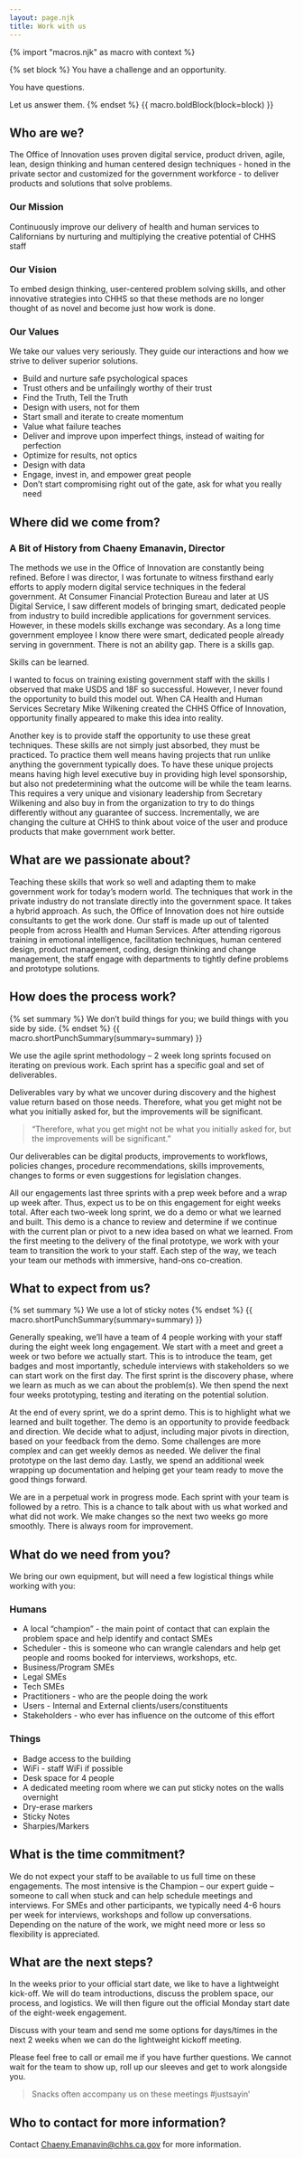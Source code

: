 ```yaml
---
layout: page.njk
title: Work with us
---
```

{% import "macros.njk" as macro with context %}

{% set block %}
You have a challenge and an opportunity.

You have questions.

Let us answer them.
{% endset %}
{{ macro.boldBlock(block=block) }}


## Who are we?

The Office of Innovation uses proven digital service, product driven, agile, lean, design thinking and human centered design techniques - honed in the private sector and customized for the government workforce - to deliver products and solutions that solve problems.

### Our Mission

Continuously improve our delivery of health and human services to Californians by nurturing and multiplying the creative potential of CHHS staff

### Our Vision

To embed design thinking, user-centered problem solving skills, and other innovative strategies into CHHS so that these methods are no longer thought of as novel and become just how work is done. 

### Our Values

We take our values very seriously. They guide our interactions and how we strive to deliver superior solutions.

* Build and nurture safe psychological spaces
* Trust others and be unfailingly worthy of their trust
* Find the Truth, Tell the Truth
* Design with users, not for them
* Start small and iterate to create momentum
* Value what failure teaches
* Deliver and improve upon imperfect things, instead of waiting for perfection
* Optimize for results, not optics
* Design with data
* Engage, invest in, and empower great people
* Don’t start compromising right out of the gate, ask for what you really need



## Where did we come from?

### A Bit of History from Chaeny Emanavin, Director

The methods we use in the Office of Innovation are constantly being refined. Before I was director, I was fortunate to witness firsthand early efforts to apply modern digital service techniques in the federal government. At Consumer Financial Protection Bureau and later at US Digital Service, I saw different models of bringing smart, dedicated people from industry to build incredible applications for government services. However, in these models skills exchange was secondary. As a long time government employee I know there were smart, dedicated people already serving in government. There is not an ability gap. There is a skills gap.

Skills can be learned.

I wanted to focus on training existing government staff with the skills I observed that make USDS and 18F so successful. However, I never found the opportunity to build this model out. When CA Health and Human Services Secretary Mike Wilkening created the CHHS Office of Innovation, opportunity finally appeared to make this idea into reality. 

Another key is to provide staff the opportunity to use these great techniques. These skills are not simply just absorbed, they must be practiced. To practice them well means having projects that run unlike anything the government typically does. To have these unique projects means having high level executive buy in providing high level sponsorship, but also not predetermining what the outcome will be while the team learns. This requires a very unique and visionary leadership from Secretary Wilkening and also buy in from the organization to try to do things differently without any guarantee of success. Incrementally, we are changing the culture at CHHS to think about voice of the user and produce products that make government work better.



## What are we passionate about?

Teaching these skills that work so well and adapting them to make government work for today’s modern world. The techniques that work in the private industry do not translate directly into the government space. It takes a hybrid approach. As such, the Office of Innovation does not hire outside consultants to get the work done. Our staff is made up out of talented people from across Health and Human Services. After attending rigorous training in emotional intelligence, facilitation techniques, human centered design, product management, coding, design thinking and change management, the staff engage with departments to tightly define problems and prototype solutions.



## How does the process work?

{% set summary %}
We don’t build things for you; we build things with you side by side.
{% endset %}
{{ macro.shortPunchSummary(summary=summary) }}

We use the agile sprint methodology – 2 week long sprints focused on iterating on previous work. Each sprint has a specific goal and set of deliverables. 

Deliverables vary by what we uncover during discovery and the highest value return based on those needs. Therefore, what you get might not be what you initially asked for, but the improvements will be significant.

> “Therefore, what you get might not be what you initially asked for, but the improvements will be significant.”

Our deliverables can be digital products, improvements to workflows, policies changes, procedure recommendations, skills improvements, changes to forms or even suggestions for legislation changes.

All our engagements last three sprints with a prep week before and a wrap up week after. Thus, expect us to be on this engagement for eight weeks total. After each two-week long sprint, we do a demo or what we learned and built. This demo is a chance to review and determine if we continue with the current plan or pivot to a new idea based on what we learned. From the first meeting to the delivery of the final prototype, we work with your team to transition the work to your staff. Each step of the way, we teach your team our methods with immersive, hand-ons co-creation.



## What to expect from us?

{% set summary %}
We use a lot of sticky notes
{% endset %}
{{ macro.shortPunchSummary(summary=summary) }}

Generally speaking, we’ll have a team of 4 people working with your staff during the eight week long engagement. We start with a meet and greet a week or two before we actually start. This is to introduce the team, get badges and most importantly, schedule interviews with stakeholders so we can start work on the first day. The first sprint is the discovery phase, where we learn as much as we can about the problem(s). We then spend the next four weeks prototyping, testing and iterating on the potential solution. 

At the end of every sprint, we do a sprint demo. This is to highlight what we learned and built together. The demo is an opportunity to provide feedback and direction. We decide what to adjust, including major pivots in direction, based on your feedback from the demo. Some challenges are more complex and can get weekly demos as needed. We deliver the final prototype on the last demo day. Lastly, we spend an additional week wrapping up documentation and helping get your team ready to move the good things forward.

We are in a perpetual work in progress mode. Each sprint with your team is followed by a retro. This is a chance to talk about with us what worked and what did not work. We make changes so the next two weeks go more smoothly. There is always room for improvement.



## What do we need from you?

We bring our own equipment, but will need a few logistical things while working with you:

### Humans

* A local “champion” - the main point of contact that can explain the problem space and help identify and contact SMEs
* Scheduler - this is someone who can wrangle calendars and help get people and rooms booked for interviews, workshops, etc.
* Business/Program SMEs
* Legal SMEs
* Tech SMEs
* Practitioners - who are the people doing the work
* Users - Internal and External clients/users/constituents
* Stakeholders - who ever has influence on the outcome of this effort

### Things

* Badge access to the building
* WiFi - staff WiFi if possible
* Desk space for 4 people
* A dedicated meeting room where we can put sticky notes on the walls overnight
* Dry-erase markers
* Sticky Notes
* Sharpies/Markers

          
          
## What is the time commitment?

We do not expect your staff to be available to us full time on these engagements. The most intensive is the Champion – our expert guide – someone to call when stuck and can help schedule meetings and interviews. For SMEs and other participants, we typically need 4-6 hours per week for interviews, workshops and follow up conversations. Depending on the nature of the work, we might need more or less so flexibility is appreciated.



## What are the next steps?

In the weeks prior to your official start date, we like to have a lightweight kick-off. We will do team introductions, discuss the problem space, our process, and logistics. We will then figure out the official Monday start date of the eight-week engagement.

Discuss with your team and send me some options for days/times in the next 2 weeks when we can do the lightweight kickoff meeting.

Please feel free to call or email me if you have further questions. We cannot wait for the team to show up, roll up our sleeves and get to work alongside you.

> Snacks often accompany us on these meetings  #justsayin’



## Who to contact for more information?

Contact [Chaeny.Emanavin@chhs.ca.gov](mailto:Chaeny.Emanavin@chhs.ca.gov) for more information.

